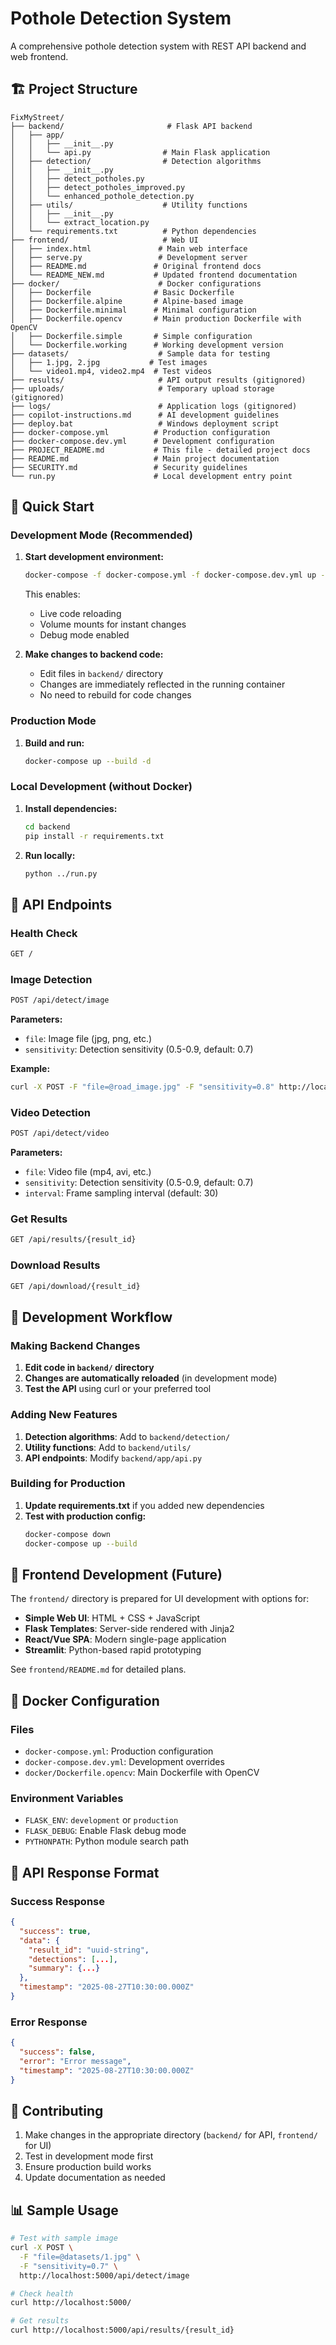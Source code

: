 # Pothole Detection System

A comprehensive pothole detection system with REST API backend and web frontend.

## 🏗️ Project Structure

```
FixMyStreet/
├── backend/                       # Flask API backend
│   ├── app/
│   │   ├── __init__.py
│   │   └── api.py                # Main Flask application
│   ├── detection/                # Detection algorithms
│   │   ├── __init__.py
│   │   ├── detect_potholes.py
│   │   ├── detect_potholes_improved.py
│   │   └── enhanced_pothole_detection.py
│   ├── utils/                    # Utility functions
│   │   ├── __init__.py
│   │   └── extract_location.py
│   └── requirements.txt          # Python dependencies
├── frontend/                     # Web UI
│   ├── index.html               # Main web interface
│   ├── serve.py                 # Development server
│   ├── README.md               # Original frontend docs
│   └── README_NEW.md           # Updated frontend documentation
├── docker/                      # Docker configurations
│   ├── Dockerfile              # Basic Dockerfile
│   ├── Dockerfile.alpine       # Alpine-based image
│   ├── Dockerfile.minimal      # Minimal configuration
│   ├── Dockerfile.opencv       # Main production Dockerfile with OpenCV
│   ├── Dockerfile.simple       # Simple configuration
│   └── Dockerfile.working      # Working development version
├── datasets/                    # Sample data for testing
│   ├── 1.jpg, 2.jpg           # Test images
│   └── video1.mp4, video2.mp4  # Test videos
├── results/                     # API output results (gitignored)
├── uploads/                     # Temporary upload storage (gitignored)
├── logs/                        # Application logs (gitignored)
├── copilot-instructions.md      # AI development guidelines
├── deploy.bat                   # Windows deployment script
├── docker-compose.yml          # Production configuration
├── docker-compose.dev.yml      # Development configuration
├── PROJECT_README.md           # This file - detailed project docs
├── README.md                   # Main project documentation
├── SECURITY.md                 # Security guidelines
└── run.py                      # Local development entry point
```

## 🚀 Quick Start

### Development Mode (Recommended)

1. **Start development environment:**
   ```bash
   docker-compose -f docker-compose.yml -f docker-compose.dev.yml up --build
   ```
   
   This enables:
   - Live code reloading
   - Volume mounts for instant changes
   - Debug mode enabled

2. **Make changes to backend code:**
   - Edit files in `backend/` directory
   - Changes are immediately reflected in the running container
   - No need to rebuild for code changes

### Production Mode

1. **Build and run:**
   ```bash
   docker-compose up --build -d
   ```

### Local Development (without Docker)

1. **Install dependencies:**
   ```bash
   cd backend
   pip install -r requirements.txt
   ```

2. **Run locally:**
   ```bash
   python ../run.py
   ```

## 📡 API Endpoints

### Health Check
```bash
GET /
```

### Image Detection
```bash
POST /api/detect/image
```
**Parameters:**
- `file`: Image file (jpg, png, etc.)
- `sensitivity`: Detection sensitivity (0.5-0.9, default: 0.7)

**Example:**
```bash
curl -X POST -F "file=@road_image.jpg" -F "sensitivity=0.8" http://localhost:5000/api/detect/image
```

### Video Detection
```bash
POST /api/detect/video
```
**Parameters:**
- `file`: Video file (mp4, avi, etc.)
- `sensitivity`: Detection sensitivity (0.5-0.9, default: 0.7)
- `interval`: Frame sampling interval (default: 30)

### Get Results
```bash
GET /api/results/{result_id}
```

### Download Results
```bash
GET /api/download/{result_id}
```

## 🔧 Development Workflow

### Making Backend Changes

1. **Edit code in `backend/` directory**
2. **Changes are automatically reloaded** (in development mode)
3. **Test the API** using curl or your preferred tool

### Adding New Features

1. **Detection algorithms**: Add to `backend/detection/`
2. **Utility functions**: Add to `backend/utils/`
3. **API endpoints**: Modify `backend/app/api.py`

### Building for Production

1. **Update requirements.txt** if you added new dependencies
2. **Test with production config:**
   ```bash
   docker-compose down
   docker-compose up --build
   ```

## 🎨 Frontend Development (Future)

The `frontend/` directory is prepared for UI development with options for:

- **Simple Web UI**: HTML + CSS + JavaScript
- **Flask Templates**: Server-side rendered with Jinja2
- **React/Vue SPA**: Modern single-page application
- **Streamlit**: Python-based rapid prototyping

See `frontend/README.md` for detailed plans.

## 🐳 Docker Configuration

### Files
- `docker-compose.yml`: Production configuration
- `docker-compose.dev.yml`: Development overrides
- `docker/Dockerfile.opencv`: Main Dockerfile with OpenCV

### Environment Variables
- `FLASK_ENV`: `development` or `production`
- `FLASK_DEBUG`: Enable Flask debug mode
- `PYTHONPATH`: Python module search path

## 📝 API Response Format

### Success Response
```json
{
  "success": true,
  "data": {
    "result_id": "uuid-string",
    "detections": [...],
    "summary": {...}
  },
  "timestamp": "2025-08-27T10:30:00.000Z"
}
```

### Error Response
```json
{
  "success": false,
  "error": "Error message",
  "timestamp": "2025-08-27T10:30:00.000Z"
}
```

## 🤝 Contributing

1. Make changes in the appropriate directory (`backend/` for API, `frontend/` for UI)
2. Test in development mode first
3. Ensure production build works
4. Update documentation as needed

## 📊 Sample Usage

```bash
# Test with sample image
curl -X POST \
  -F "file=@datasets/1.jpg" \
  -F "sensitivity=0.7" \
  http://localhost:5000/api/detect/image

# Check health
curl http://localhost:5000/

# Get results
curl http://localhost:5000/api/results/{result_id}
```
